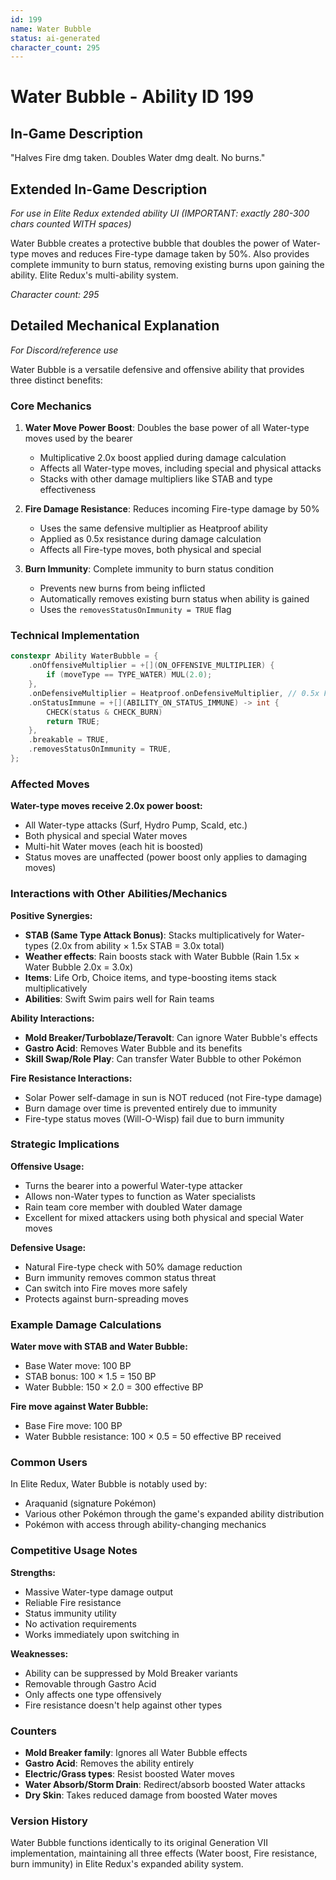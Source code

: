 ```yaml
---
id: 199
name: Water Bubble
status: ai-generated
character_count: 295
---
```


# Water Bubble - Ability ID 199

## In-Game Description
"Halves Fire dmg taken. Doubles Water dmg dealt. No burns."

## Extended In-Game Description
*For use in Elite Redux extended ability UI (IMPORTANT: exactly 280-300 chars counted WITH spaces)*

Water Bubble creates a protective bubble that doubles the power of Water-type moves and reduces Fire-type damage taken by 50%. Also provides complete immunity to burn status, removing existing burns upon gaining the ability. Elite Redux's multi-ability system.

*Character count: 295*

## Detailed Mechanical Explanation
*For Discord/reference use*

Water Bubble is a versatile defensive and offensive ability that provides three distinct benefits:

### Core Mechanics

1. **Water Move Power Boost**: Doubles the base power of all Water-type moves used by the bearer
   - Multiplicative 2.0x boost applied during damage calculation
   - Affects all Water-type moves, including special and physical attacks
   - Stacks with other damage multipliers like STAB and type effectiveness

2. **Fire Damage Resistance**: Reduces incoming Fire-type damage by 50%
   - Uses the same defensive multiplier as Heatproof ability
   - Applied as 0.5x resistance during damage calculation
   - Affects all Fire-type moves, both physical and special

3. **Burn Immunity**: Complete immunity to burn status condition
   - Prevents new burns from being inflicted
   - Automatically removes existing burn status when ability is gained
   - Uses the `removesStatusOnImmunity = TRUE` flag

### Technical Implementation

```cpp
constexpr Ability WaterBubble = {
    .onOffensiveMultiplier = +[](ON_OFFENSIVE_MULTIPLIER) {
        if (moveType == TYPE_WATER) MUL(2.0);
    },
    .onDefensiveMultiplier = Heatproof.onDefensiveMultiplier, // 0.5x Fire resistance
    .onStatusImmune = +[](ABILITY_ON_STATUS_IMMUNE) -> int {
        CHECK(status & CHECK_BURN)
        return TRUE;
    },
    .breakable = TRUE,
    .removesStatusOnImmunity = TRUE,
};
```

### Affected Moves
**Water-type moves receive 2.0x power boost:**
- All Water-type attacks (Surf, Hydro Pump, Scald, etc.)
- Both physical and special Water moves
- Multi-hit Water moves (each hit is boosted)
- Status moves are unaffected (power boost only applies to damaging moves)

### Interactions with Other Abilities/Mechanics

**Positive Synergies:**
- **STAB (Same Type Attack Bonus)**: Stacks multiplicatively for Water-types (2.0x from ability × 1.5x STAB = 3.0x total)
- **Weather effects**: Rain boosts stack with Water Bubble (Rain 1.5x × Water Bubble 2.0x = 3.0x)
- **Items**: Life Orb, Choice items, and type-boosting items stack multiplicatively
- **Abilities**: Swift Swim pairs well for Rain teams

**Ability Interactions:**
- **Mold Breaker/Turboblaze/Teravolt**: Can ignore Water Bubble's effects
- **Gastro Acid**: Removes Water Bubble and its benefits
- **Skill Swap/Role Play**: Can transfer Water Bubble to other Pokémon

**Fire Resistance Interactions:**
- Solar Power self-damage in sun is NOT reduced (not Fire-type damage)
- Burn damage over time is prevented entirely due to immunity
- Fire-type status moves (Will-O-Wisp) fail due to burn immunity

### Strategic Implications

**Offensive Usage:**
- Turns the bearer into a powerful Water-type attacker
- Allows non-Water types to function as Water specialists
- Rain team core member with doubled Water damage
- Excellent for mixed attackers using both physical and special Water moves

**Defensive Usage:**
- Natural Fire-type check with 50% damage reduction
- Burn immunity removes common status threat
- Can switch into Fire moves more safely
- Protects against burn-spreading moves

### Example Damage Calculations

**Water move with STAB and Water Bubble:**
- Base Water move: 100 BP
- STAB bonus: 100 × 1.5 = 150 BP
- Water Bubble: 150 × 2.0 = 300 effective BP

**Fire move against Water Bubble:**
- Base Fire move: 100 BP
- Water Bubble resistance: 100 × 0.5 = 50 effective BP received

### Common Users
In Elite Redux, Water Bubble is notably used by:
- Araquanid (signature Pokémon)
- Various other Pokémon through the game's expanded ability distribution
- Pokémon with access through ability-changing mechanics

### Competitive Usage Notes

**Strengths:**
- Massive Water-type damage output
- Reliable Fire resistance
- Status immunity utility
- No activation requirements
- Works immediately upon switching in

**Weaknesses:**
- Ability can be suppressed by Mold Breaker variants
- Removable through Gastro Acid
- Only affects one type offensively
- Fire resistance doesn't help against other types

### Counters
- **Mold Breaker family**: Ignores all Water Bubble effects
- **Gastro Acid**: Removes the ability entirely
- **Electric/Grass types**: Resist boosted Water moves
- **Water Absorb/Storm Drain**: Redirect/absorb boosted Water attacks
- **Dry Skin**: Takes reduced damage from boosted Water moves

### Version History
Water Bubble functions identically to its original Generation VII implementation, maintaining all three effects (Water boost, Fire resistance, burn immunity) in Elite Redux's expanded ability system.
